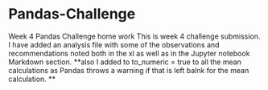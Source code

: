 # Pandas-Challenge
Week 4 Pandas Challenge home work
This is week 4 challenge submission. 
I have added an analysis file with some of the observations and recommendations noted both in the xl as well as in the Jupyter notebook Markdown section.
**also I added to to_numeric = true to all the mean calculations as Pandas throws a warning if that is left balnk for the mean calculation.
**
